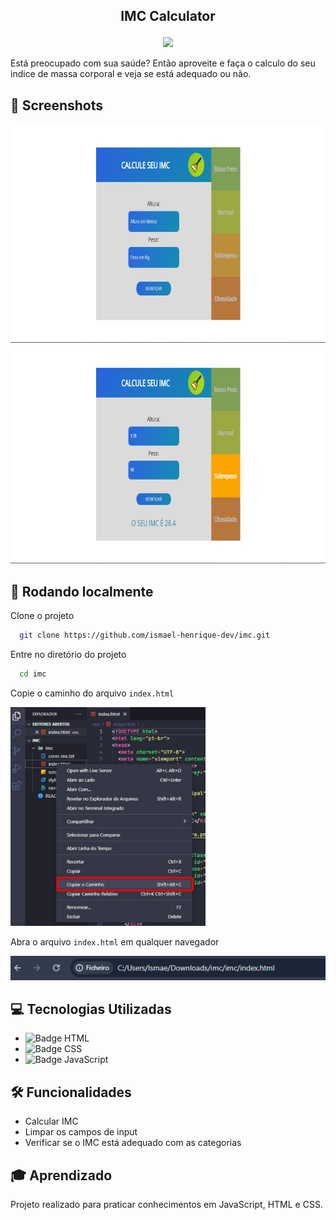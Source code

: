## <p align="center">IMC Calculator</p>

<p align="center">
   <img src="https://img.shields.io/badge/ECMAScript-v5.1-yellow?style=for-the-badge" />
</p>

Está preocupado com sua saúde? Então aproveite e faça o calculo do seu indice de massa corporal e veja se está adequado ou não.


## 📸 Screenshots
<p align="center">
  <img height="350" src="/normal.png" />
  <img height="350" src="/emUso.png" />
</p>

## 🚀 Rodando localmente

Clone o projeto

```bash
  git clone https://github.com/ismael-henrique-dev/imc.git
```

Entre no diretório do projeto

```bash
  cd imc
```

Copie o caminho do arquivo `index.html`

<img height="350" src="/tutorial.png" />

Abra o arquivo `index.html` em qualquer navegador

<img src="/busca.png" />

## 💻 Tecnologias Utilizadas
- ![Badge HTML](https://img.shields.io/badge/HTML-%E2%9C%94-red?style=for-the-badge)
- ![Badge CSS](https://img.shields.io/badge/CSS-%E2%9C%94-blue?style=for-the-badge)
- ![Badge JavaScript](https://img.shields.io/badge/JavaScript-%E2%9C%94-yellow?style=for-the-badge) 

## 🛠️ Funcionalidades

- Calcular IMC
- Limpar os campos de input
- Verificar se o IMC está adequado com as categorias

## 🎓 Aprendizado

Projeto realizado para praticar conhecimentos em JavaScript, HTML e CSS.
